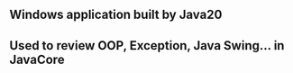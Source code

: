 ## Windows application built by Java20
## Used to review OOP, Exception, Java Swing... in JavaCore

